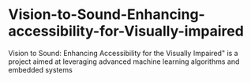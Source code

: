 # Vision-to-Sound-Enhancing-accessibility-for-Visually-impaired
Vision to Sound: Enhancing Accessibility for the Visually Impaired" is a project aimed at leveraging advanced machine learning algorithms and embedded systems 
